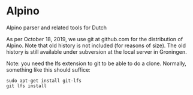 # Alpino
Alpino parser and related tools for Dutch

As per October 18, 2019, we use git at github.com for the distribution of Alpino. Note that old history is not included (for reasons of size). The old history is still available under subversion at the local server in Groningen.

Note: you need the lfs extension to git to be able to do a clone.
Normally, something like this should suffice:

    sudo apt-get install git-lfs
    git lfs install


